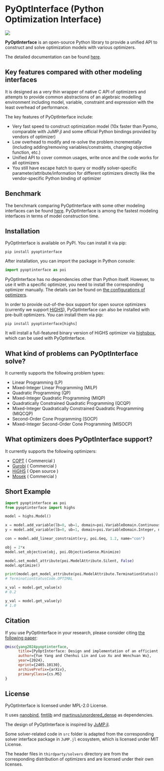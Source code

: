 PyOptInterface (Python Optimization Interface)
=======

[![](https://img.shields.io/pypi/v/pyoptinterface.svg?color=brightgreen)](https://pypi.org/pypi/pyoptinterface/)

**PyOptInterface** is an open-source Python library to provide a unified API to construct and solve optimization models with various optimizers.

The detailed documentation can be found [here](https://metab0t.github.io/PyOptInterface/).

## Key features compared with other modeling interfaces
It is designed as a very thin wrapper of native C API of optimizers and attempts to provide common abstractions of an algebraic modelling environment including model, variable, constraint and expression with the least overhead of performance.

The key features of PyOptInterface include:
- Very fast speed to construct optimization model (10x faster than Pyomo, comparable with JuMP.jl and some official Python bindings provided by vendors of optimizer)
- Low overhead to modify and re-solve the problem incrementally (including adding/removing variables/constraints, changing objective function, etc.)
- Unified API to cover common usages, write once and the code works for all optimizers
- You still have escape hatch to query or modify solver-specific parameter/attribute/information for different optimizers directly like the vendor-specific Python binding of optimizer

## Benchmark
The benchmark comparing PyOptInterface with some other modeling interfaces can be found [here](https://metab0t.github.io/PyOptInterface/benchmark.html). PyOptInterface is among the fastest modeling interfaces in terms of model construction time.

## Installation
PyOptInterface is available on PyPI. You can install it via pip:

```
pip install pyoptinterface
```

After installation, you can import the package in Python console:
```python
import pyoptinterface as poi
```

PyOptInterface has no dependencies other than Python itself. However, to use it with a specific optimizer, you need to install the corresponding optimizer manually. The details can be found on [the configurations of optimizers](https://metab0t.github.io/PyOptInterface/getting_started.html).

In order to provide out-of-the-box support for open source optimizers (currently we support [HiGHS](https://github.com/ERGO-Code/HiGHS)), PyOptInterface can also be installed with pre-built optimizers. You can install them via pip:

```
pip install pyoptinterface[highs]
```

It will install a full-featured binary version of HiGHS optimizer via [highsbox](http://github.com/metab0t/highsbox), which can be used with PyOptInterface.

## What kind of problems can PyOptInterface solve?
It currently supports the following problem types:
- Linear Programming (LP)
- Mixed-Integer Linear Programming (MILP)
- Quadratic Programming (QP)
- Mixed-Integer Quadratic Programming (MIQP)
- Quadratically Constrained Quadratic Programming (QCQP)
- Mixed-Integer Quadratically Constrained Quadratic Programming (MIQCQP)
- Second-Order Cone Programming (SOCP)
- Mixed-Integer Second-Order Cone Programming (MISOCP)

## What optimizers does PyOptInterface support?
It currently supports the following optimizers:
- [COPT](https://shanshu.ai/copt) ( Commercial )
- [Gurobi](https://www.gurobi.com/) ( Commercial )
- [HiGHS](https://github.com/ERGO-Code) ( Open source )
- [Mosek](https://www.mosek.com/) ( Commercial )

## Short Example
```python
import pyoptinterface as poi
from pyoptinterface import highs

model = highs.Model()

x = model.add_variable(lb=0, ub=1, domain=poi.VariableDomain.Continuous, name="x")
y = model.add_variable(lb=0, ub=1, domain=poi.VariableDomain.Integer, name="y")

con = model.add_linear_constraint(x+y, poi.Geq, 1.2, name="con")

obj = 2*x
model.set_objective(obj, poi.ObjectiveSense.Minimize)

model.set_model_attribute(poi.ModelAttribute.Silent, False)
model.optimize()

print(model.get_model_attribute(poi.ModelAttribute.TerminationStatus))
# TerminationStatusCode.OPTIMAL

x_val = model.get_value(x)
# 0.2

y_val = model.get_value(y)
# 1.0
```

## Citation
If you use PyOptInterface in your research, please consider citing [the following paper](https://arxiv.org/abs/2405.10130):

```bibtex
@misc{yang2024pyoptinterface,
      title={PyOptInterface: Design and implementation of an efficient modeling language for mathematical optimization}, 
      author={Yue Yang and Chenhui Lin and Luo Xu and Wenchuan Wu},
      year={2024},
      eprint={2405.10130},
      archivePrefix={arXiv},
      primaryClass={cs.MS}
}
```

## License
PyOptInterface is licensed under MPL-2.0 License.

It uses [nanobind](https://github.com/wjakob/nanobind), [fmtlib](https://github.com/fmtlib/fmt) and [martinus/unordered_dense](https://github.com/martinus/unordered_dense) as dependencies.

The design of PyOptInterface is inspired by [JuMP.jl](https://jump.dev).

Some solver-related code in `src` folder is adapted from the corresponding solver interface package in `JuMP.jl` 
ecosystem, which is licensed under MIT License.

The header files in `thirdparty/solvers` directory are from the corresponding distribution of optimizers and are licensed under their own licenses.
